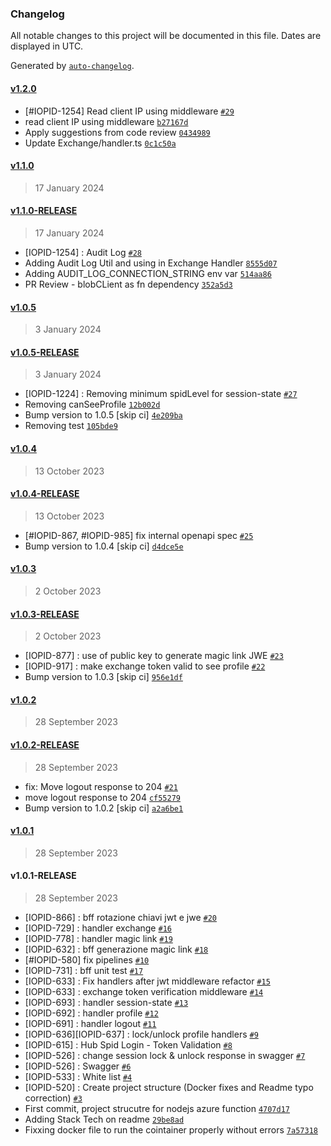 ### Changelog

All notable changes to this project will be documented in this file. Dates are displayed in UTC.

Generated by [`auto-changelog`](https://github.com/CookPete/auto-changelog).

#### [v1.2.0](https://github.com/pagopa/io-web-profile-backend/compare/v1.1.0...v1.2.0)

- [#IOPID-1254] Read client IP using middleware [`#29`](https://github.com/pagopa/io-web-profile-backend/pull/29)
- read client IP using middleware [`b27167d`](https://github.com/pagopa/io-web-profile-backend/commit/b27167d55dd357a69ee37c0b7e89f27b558c32d5)
- Apply suggestions from code review [`0434989`](https://github.com/pagopa/io-web-profile-backend/commit/04349897524036afa382127f7fe9ccf7ffe307a7)
- Update Exchange/handler.ts [`0c1c50a`](https://github.com/pagopa/io-web-profile-backend/commit/0c1c50af09425bdca66de3fc0fcf34d83fb4c030)

#### [v1.1.0](https://github.com/pagopa/io-web-profile-backend/compare/v1.1.0-RELEASE...v1.1.0)

> 17 January 2024

#### [v1.1.0-RELEASE](https://github.com/pagopa/io-web-profile-backend/compare/v1.0.5...v1.1.0-RELEASE)

> 17 January 2024

- [IOPID-1254] : Audit Log [`#28`](https://github.com/pagopa/io-web-profile-backend/pull/28)
- Adding Audit Log Util and using in Exchange Handler [`8555d07`](https://github.com/pagopa/io-web-profile-backend/commit/8555d078e521cf35574e5d1d3094eb4954a367f8)
- Adding AUDIT_LOG_CONNECTION_STRING env var [`514aa86`](https://github.com/pagopa/io-web-profile-backend/commit/514aa86a2a91b06936fbc2c9d48df54211dda80e)
- PR Review - blobCLient as fn dependency [`352a5d3`](https://github.com/pagopa/io-web-profile-backend/commit/352a5d386c771f3a64e1bc96ac78db05b709b57a)

#### [v1.0.5](https://github.com/pagopa/io-web-profile-backend/compare/v1.0.5-RELEASE...v1.0.5)

> 3 January 2024

#### [v1.0.5-RELEASE](https://github.com/pagopa/io-web-profile-backend/compare/v1.0.4...v1.0.5-RELEASE)

> 3 January 2024

- [IOPID-1224] : Removing minimum spidLevel for session-state [`#27`](https://github.com/pagopa/io-web-profile-backend/pull/27)
- Removing canSeeProfile [`12b002d`](https://github.com/pagopa/io-web-profile-backend/commit/12b002db522caf43fa0dd0b67b73bd82275c2871)
- Bump version to 1.0.5 [skip ci] [`4e209ba`](https://github.com/pagopa/io-web-profile-backend/commit/4e209baa3b7f21cf2f7290d64313b2053c23a6bc)
- Removing test [`105bde9`](https://github.com/pagopa/io-web-profile-backend/commit/105bde90c7078bfb4b6ff7747e2f554506d62622)

#### [v1.0.4](https://github.com/pagopa/io-web-profile-backend/compare/v1.0.4-RELEASE...v1.0.4)

> 13 October 2023

#### [v1.0.4-RELEASE](https://github.com/pagopa/io-web-profile-backend/compare/v1.0.3...v1.0.4-RELEASE)

> 13 October 2023

- [#IOPID-867, #IOPID-985]  fix internal openapi spec [`#25`](https://github.com/pagopa/io-web-profile-backend/pull/25)
- Bump version to 1.0.4 [skip ci] [`d4dce5e`](https://github.com/pagopa/io-web-profile-backend/commit/d4dce5e614e34bdff5a05e0a364444aa7112a496)

#### [v1.0.3](https://github.com/pagopa/io-web-profile-backend/compare/v1.0.3-RELEASE...v1.0.3)

> 2 October 2023

#### [v1.0.3-RELEASE](https://github.com/pagopa/io-web-profile-backend/compare/v1.0.2...v1.0.3-RELEASE)

> 2 October 2023

- [IOPID-877] : use of public key to generate magic link JWE [`#23`](https://github.com/pagopa/io-web-profile-backend/pull/23)
- [IOPID-917] : make exchange token valid to see profile [`#22`](https://github.com/pagopa/io-web-profile-backend/pull/22)
- Bump version to 1.0.3 [skip ci] [`956e1df`](https://github.com/pagopa/io-web-profile-backend/commit/956e1df85ec27424066782365b72a2c98f4db1e4)

#### [v1.0.2](https://github.com/pagopa/io-web-profile-backend/compare/v1.0.2-RELEASE...v1.0.2)

> 28 September 2023

#### [v1.0.2-RELEASE](https://github.com/pagopa/io-web-profile-backend/compare/v1.0.1...v1.0.2-RELEASE)

> 28 September 2023

- fix: Move logout response to 204 [`#21`](https://github.com/pagopa/io-web-profile-backend/pull/21)
- move logout response to 204 [`cf55279`](https://github.com/pagopa/io-web-profile-backend/commit/cf55279a548d8045a540f28467938c6f75919cfc)
- Bump version to 1.0.2 [skip ci] [`a2a6be1`](https://github.com/pagopa/io-web-profile-backend/commit/a2a6be1434e75089fb46e1aba50678cbbe32afd1)

#### [v1.0.1](https://github.com/pagopa/io-web-profile-backend/compare/v1.0.1-RELEASE...v1.0.1)

> 28 September 2023

#### v1.0.1-RELEASE

> 28 September 2023

- [IOPID-866] : bff rotazione chiavi jwt e jwe [`#20`](https://github.com/pagopa/io-web-profile-backend/pull/20)
- [IOPID-729] : handler exchange [`#16`](https://github.com/pagopa/io-web-profile-backend/pull/16)
- [IOPID-778] : handler magic link [`#19`](https://github.com/pagopa/io-web-profile-backend/pull/19)
- [IOPID-632] : bff generazione magic link [`#18`](https://github.com/pagopa/io-web-profile-backend/pull/18)
- [#IOPID-580] fix pipelines [`#10`](https://github.com/pagopa/io-web-profile-backend/pull/10)
- [IOPID-731] : bff unit test [`#17`](https://github.com/pagopa/io-web-profile-backend/pull/17)
- [IOPID-633] : Fix handlers after jwt middleware refactor [`#15`](https://github.com/pagopa/io-web-profile-backend/pull/15)
- [IOPID-633] : exchange token verification middleware [`#14`](https://github.com/pagopa/io-web-profile-backend/pull/14)
- [IOPID-693] : handler session-state [`#13`](https://github.com/pagopa/io-web-profile-backend/pull/13)
- [IOPID-692] : handler profile [`#12`](https://github.com/pagopa/io-web-profile-backend/pull/12)
- [IOPID-691] : handler logout [`#11`](https://github.com/pagopa/io-web-profile-backend/pull/11)
- [IOPID-636][IOPID-637] : lock/unlock profile handlers  [`#9`](https://github.com/pagopa/io-web-profile-backend/pull/9)
- [IOPID-615] : Hub Spid Login - Token Validation [`#8`](https://github.com/pagopa/io-web-profile-backend/pull/8)
- [IOPID-526] : change session lock & unlock response in swagger [`#7`](https://github.com/pagopa/io-web-profile-backend/pull/7)
- [IOPID-526] : Swagger [`#6`](https://github.com/pagopa/io-web-profile-backend/pull/6)
- [IOPID-533] : White list  [`#4`](https://github.com/pagopa/io-web-profile-backend/pull/4)
- [IOPID-520] : Create project structure (Docker fixes and Readme typo correction) [`#3`](https://github.com/pagopa/io-web-profile-backend/pull/3)
- First commit, project strucutre for nodejs azure function [`4707d17`](https://github.com/pagopa/io-web-profile-backend/commit/4707d179671ee478f010099e11177374548be629)
- Adding Stack Tech on readme [`29be8ad`](https://github.com/pagopa/io-web-profile-backend/commit/29be8ad26374b70e448b2f608de2b66f945629be)
- Fixxing docker file to run the cointainer properly without errors [`7a57318`](https://github.com/pagopa/io-web-profile-backend/commit/7a57318899e719c639abf4e4695e8f076bef4834)
